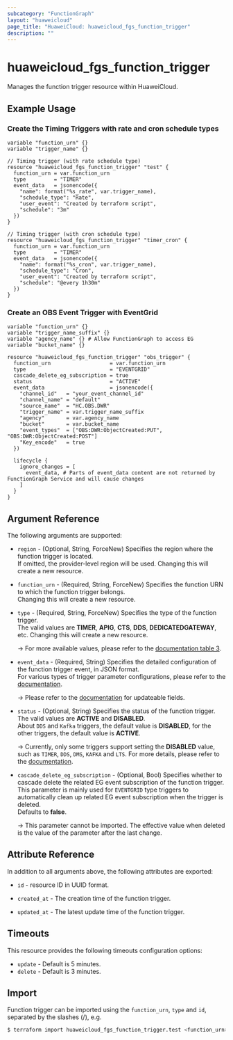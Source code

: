 ```yaml
---
subcategory: "FunctionGraph"
layout: "huaweicloud"
page_title: "HuaweiCloud: huaweicloud_fgs_function_trigger"
description: ""
---
```


# huaweicloud_fgs_function_trigger

Manages the function trigger resource within HuaweiCloud.

## Example Usage

### Create the Timing Triggers with rate and cron schedule types

```hcl
variable "function_urn" {}
variable "trigger_name" {}

// Timing trigger (with rate schedule type)
resource "huaweicloud_fgs_function_trigger" "test" {
  function_urn = var.function_urn
  type         = "TIMER"
  event_data   = jsonencode({
    "name": format("%s_rate", var.trigger_name),
    "schedule_type": "Rate",
    "user_event": "Created by terraform script",
    "schedule": "3m"
  })
}

// Timing trigger (with cron schedule type)
resource "huaweicloud_fgs_function_trigger" "timer_cron" {
  function_urn = var.function_urn
  type         = "TIMER"
  event_data   = jsonencode({
    "name": format("%s_cron", var.trigger_name),
    "schedule_type": "Cron",
    "user_event": "Created by terraform script",
    "schedule": "@every 1h30m"
  })
}
```

### Create an OBS Event Trigger with EventGrid

```hcl
variable "function_urn" {}
variable "trigger_name_suffix" {}
variable "agency_name" {} # Allow FunctionGraph to access EG
variable "bucket_name" {}

resource "huaweicloud_fgs_function_trigger" "obs_trigger" {
  function_urn                   = var.function_urn
  type                           = "EVENTGRID"
  cascade_delete_eg_subscription = true
  status                         = "ACTIVE"
  event_data                     = jsonencode({
    "channel_id"   = "your_event_channel_id"
    "channel_name" = "default"
    "source_name"  = "HC.OBS.DWR"
    "trigger_name" = var.trigger_name_suffix
    "agency"       = var.agency_name
    "bucket"       = var.bucket_name
    "event_types"  = ["OBS:DWR:ObjectCreated:PUT", "OBS:DWR:ObjectCreated:POST"]
    "Key_encode"   = true
  })

  lifecycle {
    ignore_changes = [
      event_data, # Parts of event_data content are not returned by FunctionGraph Service and will cause changes
    ]
  }
}
```

## Argument Reference

The following arguments are supported:

* `region` - (Optional, String, ForceNew) Specifies the region where the function trigger is located.  
  If omitted, the provider-level region will be used. Changing this will create a new resource.

* `function_urn` - (Required, String, ForceNew) Specifies the function URN to which the function trigger belongs.  
  Changing this will create a new resource.

* `type` - (Required, String, ForceNew) Specifies the type of the function trigger.  
  The valid values are **TIMER**, **APIG**, **CTS**, **DDS**, **DEDICATEDGATEWAY**, etc.
  Changing this will create a new resource.

  -> For more available values, please refer to the [documentation table 3](https://support.huaweicloud.com/intl/en-us/api-functiongraph/functiongraph_06_0122.html#section2).

* `event_data` - (Required, String) Specifies the detailed configuration of the function trigger event, in JSON
  format.  
  For various types of trigger parameter configurations, please refer to the
  [documentation](https://support.huaweicloud.com/intl/en-us/api-functiongraph/functiongraph_06_0122.html#functiongraph_06_0122__request_TriggerEventDataRequestBody).

  -> Please refer to the [documentation](https://support.huaweicloud.com/intl/en-us/api-functiongraph/functiongraph_06_0124.html#functiongraph_06_0124__request_UpdateriggerEventData)
     for updateable fields.

* `status` - (Optional, String) Specifies the status of the function trigger.  
  The valid values are **ACTIVE** and **DISABLED**.  
  About `DDS` and `Kafka` triggers, the default value is **DISABLED**, for the other triggers, the default value is
  **ACTIVE**.

  -> Currently, only some triggers support setting the **DISABLED** value, such as `TIMER`, `DDS`, `DMS`, `KAFKA` and
     `LTS`. For more details, please refer to the [documentation](https://support.huaweicloud.com/intl/en-us/api-functiongraph/functiongraph_06_0122.html).

* `cascade_delete_eg_subscription` - (Optional, Bool) Specifies whether to cascade delete the related EG event
  subscription of the function trigger.  
  This parameter is mainly used for `EVENTGRID` type triggers to automatically clean up related EG event subscription
  when the trigger is deleted.  
  Defaults to **false**.

  -> This parameter cannot be imported. The effective value when deleted is the value of the parameter after the last
     change.

## Attribute Reference

In addition to all arguments above, the following attributes are exported:

* `id` - resource ID in UUID format.

* `created_at` - The creation time of the function trigger.

* `updated_at` - The latest update time of the function trigger.

## Timeouts

This resource provides the following timeouts configuration options:

* `update` - Default is 5 minutes.
* `delete` - Default is 3 minutes.

## Import

Function trigger can be imported using the `function_urn`, `type` and `id`, separated by the slashes (/), e.g.

```bash
$ terraform import huaweicloud_fgs_function_trigger.test <function_urn>/<type>/<id>
```
